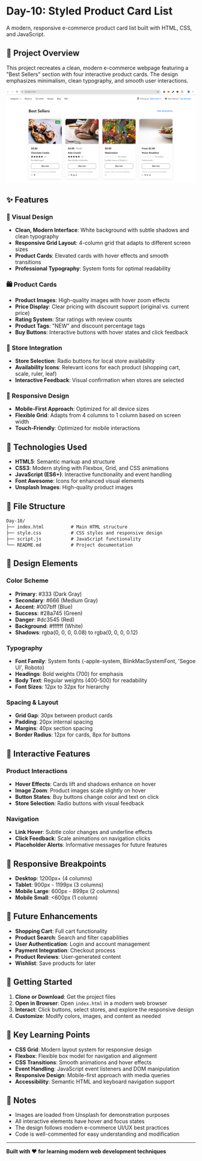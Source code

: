 # Day-10: Styled Product Card List

A modern, responsive e-commerce product card list built with HTML, CSS, and JavaScript.

## 🎯 Project Overview

This project recreates a clean, modern e-commerce webpage featuring a "Best Sellers" section with four interactive product cards. The design emphasizes minimalism, clean typography, and smooth user interactions.

![UI Screenshot](./images/ui.png)

## ✨ Features

### 🎨 Visual Design
- **Clean, Modern Interface**: White background with subtle shadows and clean typography
- **Responsive Grid Layout**: 4-column grid that adapts to different screen sizes
- **Product Cards**: Elevated cards with hover effects and smooth transitions
- **Professional Typography**: System fonts for optimal readability

### 🛍️ Product Cards
- **Product Images**: High-quality images with hover zoom effects
- **Price Display**: Clear pricing with discount support (original vs. current price)
- **Rating System**: Star ratings with review counts
- **Product Tags**: "NEW" and discount percentage tags
- **Buy Buttons**: Interactive buttons with hover states and click feedback

### 🏪 Store Integration
- **Store Selection**: Radio buttons for local store availability
- **Availability Icons**: Relevant icons for each product (shopping cart, scale, ruler, leaf)
- **Interactive Feedback**: Visual confirmation when stores are selected

### 📱 Responsive Design
- **Mobile-First Approach**: Optimized for all device sizes
- **Flexible Grid**: Adapts from 4 columns to 1 column based on screen width
- **Touch-Friendly**: Optimized for mobile interactions

## 🚀 Technologies Used

- **HTML5**: Semantic markup and structure
- **CSS3**: Modern styling with Flexbox, Grid, and CSS animations
- **JavaScript (ES6+)**: Interactive functionality and event handling
- **Font Awesome**: Icons for enhanced visual elements
- **Unsplash Images**: High-quality product images

## 📁 File Structure

```
Day-10/
├── index.html          # Main HTML structure
├── style.css           # CSS styles and responsive design
├── script.js           # JavaScript functionality
└── README.md           # Project documentation
```

## 🎨 Design Elements

### Color Scheme
- **Primary**: #333 (Dark Gray)
- **Secondary**: #666 (Medium Gray)
- **Accent**: #007bff (Blue)
- **Success**: #28a745 (Green)
- **Danger**: #dc3545 (Red)
- **Background**: #ffffff (White)
- **Shadows**: rgba(0, 0, 0, 0.08) to rgba(0, 0, 0, 0.12)

### Typography
- **Font Family**: System fonts (-apple-system, BlinkMacSystemFont, 'Segoe UI', Roboto)
- **Headings**: Bold weights (700) for emphasis
- **Body Text**: Regular weights (400-500) for readability
- **Font Sizes**: 12px to 32px for hierarchy

### Spacing & Layout
- **Grid Gap**: 30px between product cards
- **Padding**: 20px internal spacing
- **Margins**: 40px section spacing
- **Border Radius**: 12px for cards, 8px for buttons

## 🔧 Interactive Features

### Product Interactions
- **Hover Effects**: Cards lift and shadows enhance on hover
- **Image Zoom**: Product images scale slightly on hover
- **Button States**: Buy buttons change color and text on click
- **Store Selection**: Radio buttons with visual feedback

### Navigation
- **Link Hover**: Subtle color changes and underline effects
- **Click Feedback**: Scale animations on navigation clicks
- **Placeholder Alerts**: Informative messages for future features

## 📱 Responsive Breakpoints

- **Desktop**: 1200px+ (4 columns)
- **Tablet**: 900px - 1199px (3 columns)
- **Mobile Large**: 600px - 899px (2 columns)
- **Mobile Small**: <600px (1 column)

## 🎯 Future Enhancements

- **Shopping Cart**: Full cart functionality
- **Product Search**: Search and filter capabilities
- **User Authentication**: Login and account management
- **Payment Integration**: Checkout process
- **Product Reviews**: User-generated content
- **Wishlist**: Save products for later

## 🚀 Getting Started

1. **Clone or Download**: Get the project files
2. **Open in Browser**: Open `index.html` in a modern web browser
3. **Interact**: Click buttons, select stores, and explore the responsive design
4. **Customize**: Modify colors, images, and content as needed

## 🌟 Key Learning Points

- **CSS Grid**: Modern layout system for responsive design
- **Flexbox**: Flexible box model for navigation and alignment
- **CSS Transitions**: Smooth animations and hover effects
- **Event Handling**: JavaScript event listeners and DOM manipulation
- **Responsive Design**: Mobile-first approach with media queries
- **Accessibility**: Semantic HTML and keyboard navigation support

## 📝 Notes

- Images are loaded from Unsplash for demonstration purposes
- All interactive elements have hover and focus states
- The design follows modern e-commerce UI/UX best practices
- Code is well-commented for easy understanding and modification

---

**Built with ❤️ for learning modern web development techniques**


